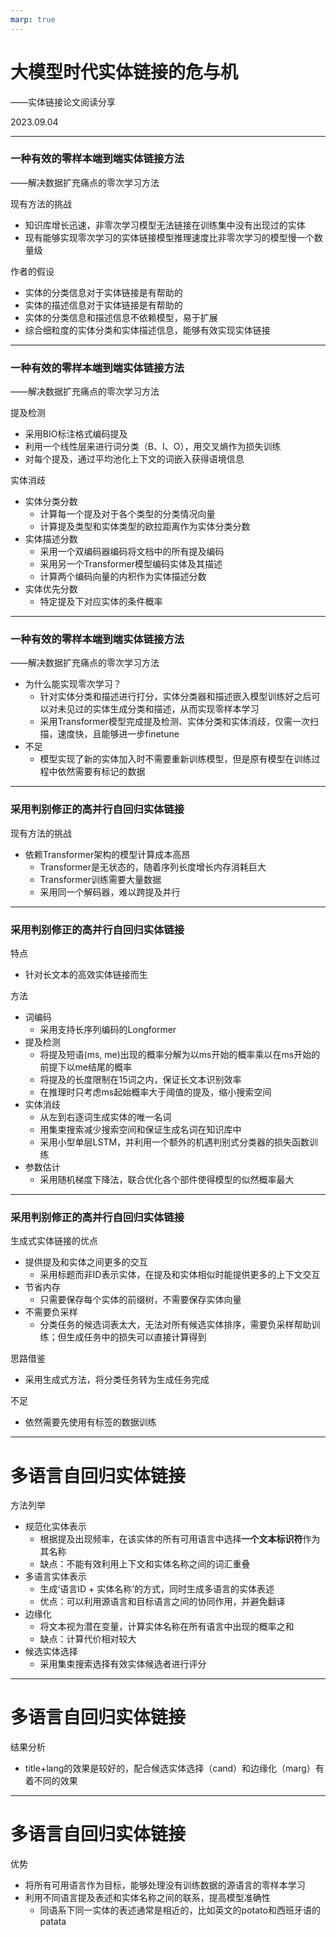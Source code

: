 ```yaml
---
marp: true
---
```


# 大模型时代实体链接的危与机

——实体链接论文阅读分享

2023.09.04

---

### 一种有效的零样本端到端实体链接方法

——解决数据扩充痛点的零次学习方法

现有方法的挑战
* 知识库增长迅速，非零次学习模型无法链接在训练集中没有出现过的实体
* 现有能够实现零次学习的实体链接模型推理速度比非零次学习的模型慢一个数量级

作者的假设
* 实体的分类信息对于实体链接是有帮助的
* 实体的描述信息对于实体链接是有帮助的
* 实体的分类信息和描述信息不依赖模型，易于扩展
* 综合细粒度的实体分类和实体描述信息，能够有效实现实体链接

---


### 一种有效的零样本端到端实体链接方法

——解决数据扩充痛点的零次学习方法

提及检测
* 采用BIO标注格式编码提及
* 利用一个线性层来进行词分类（B、I、O），用交叉熵作为损失训练
* 对每个提及，通过平均池化上下文的词嵌入获得语境信息

实体消歧
* 实体分类分数
  * 计算每一个提及对于各个类型的分类情况向量
  * 计算提及类型和实体类型的欧拉距离作为实体分类分数
* 实体描述分数
  * 采用一个双编码器编码将文档中的所有提及编码
  * 采用另一个Transformer模型编码实体及其描述
  * 计算两个编码向量的内积作为实体描述分数
* 实体优先分数
  * 特定提及下对应实体的条件概率


---


### 一种有效的零样本端到端实体链接方法

——解决数据扩充痛点的零次学习方法

* 为什么能实现零次学习？
  * 针对实体分类和描述进行打分，实体分类器和描述嵌入模型训练好之后可以对未见过的实体生成分类和描述，从而实现零样本学习
  * 采用Transformer模型完成提及检测、实体分类和实体消歧，仅需一次扫描，速度快，且能够进一步finetune
* 不足
  * 模型实现了新的实体加入时不需要重新训练模型，但是原有模型在训练过程中依然需要有标记的数据


---

### 采用判别修正的高并行自回归实体链接

现有方法的挑战
* 依赖Transformer架构的模型计算成本高昂
  * Transformer是无状态的，随着序列长度增长内存消耗巨大
  * Transformer训练需要大量数据
  * 采用同一个解码器，难以跨提及并行

---

### 采用判别修正的高并行自回归实体链接

特点
* 针对长文本的高效实体链接而生

方法
* 词编码
  * 采用支持长序列编码的Longformer
* 提及检测
  * 将提及短语(ms, me)出现的概率分解为以ms开始的概率乘以在ms开始的前提下以me结尾的概率
  * 将提及的长度限制在15词之内，保证长文本识别效率
  * 在推理时只考虑ms起始概率大于阈值的提及，缩小搜索空间
* 实体消歧
  * 从左到右逐词生成实体的唯一名词
  * 用集束搜索减少搜索空间和保证生成名词在知识库中
  * 采用小型单层LSTM，并利用一个额外的机遇判别式分类器的损失函数训练
* 参数估计
  * 采用随机梯度下降法，联合优化各个部件使得模型的似然概率最大


---

### 采用判别修正的高并行自回归实体链接

生成式实体链接的优点
* 提供提及和实体之间更多的交互
  * 采用标题而非ID表示实体，在提及和实体相似时能提供更多的上下文交互
* 节省内存
  * 只需要保存每个实体的前缀树，不需要保存实体向量
* 不需要负采样
  * 分类任务的候选词表太大，无法对所有候选实体排序，需要负采样帮助训练；但生成任务中的损失可以直接计算得到

思路借鉴
* 采用生成式方法，将分类任务转为生成任务完成

不足
* 依然需要先使用有标签的数据训练

---

# 多语言自回归实体链接

方法列举
* 规范化实体表示
  * 根据提及出现频率，在该实体的所有可用语言中选择**一个文本标识符**作为其名称
  * 缺点：不能有效利用上下文和实体名称之间的词汇重叠
* 多语言实体表示
  * 生成‘语言ID + 实体名称’的方式，同时生成多语言的实体表述
  * 优点：可以利用源语言和目标语言之间的协同作用，并避免翻译
* 边缘化
  * 将文本视为潜在变量，计算实体名称在所有语言中出现的概率之和
  * 缺点：计算代价相对较大
* 候选实体选择
  * 采用集束搜索选择有效实体候选者进行评分

---

# 多语言自回归实体链接

结果分析
* title+lang的效果是较好的，配合候选实体选择（cand）和边缘化（marg）有着不同的效果

---

# 多语言自回归实体链接

优势
* 将所有可用语言作为目标，能够处理没有训练数据的源语言的零样本学习
* 利用不同语言提及表述和实体名称之间的联系，提高模型准确性
  * 同语系下同一实体的表述通常是相近的，比如英文的potato和西班牙语的patata

